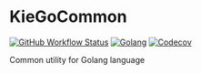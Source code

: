 # KieGoCommon
[![GitHub Workflow Status](https://img.shields.io/github/workflow/status/Kidsunbo/KieGoCommon/Go?style=flat-square)](https://github.com/Kidsunbo/KieGoCommon/actions/workflows/go.yml)
[![Golang](https://img.shields.io/badge/Go-1.18-blue?style=flat-square&logo=go)](https://go.dev/)
[![Codecov](https://img.shields.io/codecov/c/github/Kidsunbo/KieGoCommon?style=flat-square)](https://app.codecov.io/gh/Kidsunbo/KieGoCommon)

Common utility for Golang language
